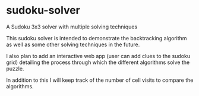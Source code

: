 # sudoku-solver
A Sudoku 3x3 solver with multiple solving techniques

This sudoku solver is intended to demonstrate the backtracking algorithm as well as some other solving techniques in the future.

I also plan to add an interactive web app (user can add clues to the sudoku grid) detailing the process through which the different algorithms solve the puzzle.

In addition to this I will keep track of the number of cell visits to compare the algorithms.
